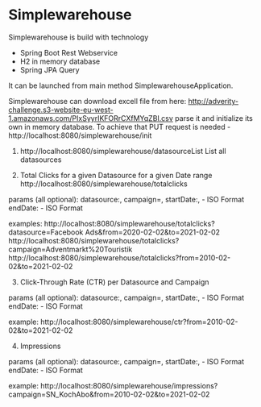 # Simplewarehouse

Simplewarehouse is build with technology
 - Spring Boot Rest Webservice
 - H2 in memory database
 - Spring JPA Query
 
It can be launched from main method SimplewarehouseApplication.
 
Simplewarehouse can download excell file from here:
http://adverity-challenge.s3-website-eu-west-1.amazonaws.com/PIxSyyrIKFORrCXfMYqZBI.csv
parse it and initialize its own in memory database.
To achieve that PUT request is needed - http://localhost:8080/simplewarehouse/init

1. http://localhost:8080/simplewarehouse/datasourceList
List all datasources

2. Total Clicks for a given Datasource for a given Date range 
http://localhost:8080/simplewarehouse/totalclicks

params (all optional):
datasource:<datasourcename>,
campaign=<campaignname>,
startDate:<startdate>, - ISO Format
endDate:<enddate> - ISO Format

examples:
http://localhost:8080/simplewarehouse/totalclicks?datasource=Facebook Ads&from=2020-02-02&to=2021-02-02
http://localhost:8080/simplewarehouse/totalclicks?campaign=Adventmarkt%20Touristik
http://localhost:8080/simplewarehouse/totalclicks?from=2010-02-02&to=2021-02-02

3. Click-Through Rate (CTR) per Datasource and Campaign 

params (all optional):
datasource:<datasourcename>,
campaign=<campaignname>,
startDate:<startdate>, - ISO Format
endDate:<enddate> - ISO Format

example:
http://localhost:8080/simplewarehouse/ctr?from=2010-02-02&to=2021-02-02

4. Impressions

params (all optional):
datasource:<datasourcename>,
campaign=<campaignname>,
startDate:<startdate>, - ISO Format
endDate:<enddate> - ISO Format

example:
http://localhost:8080/simplewarehouse/impressions?campaign=SN_KochAbo&from=2010-02-02&to=2021-02-02





